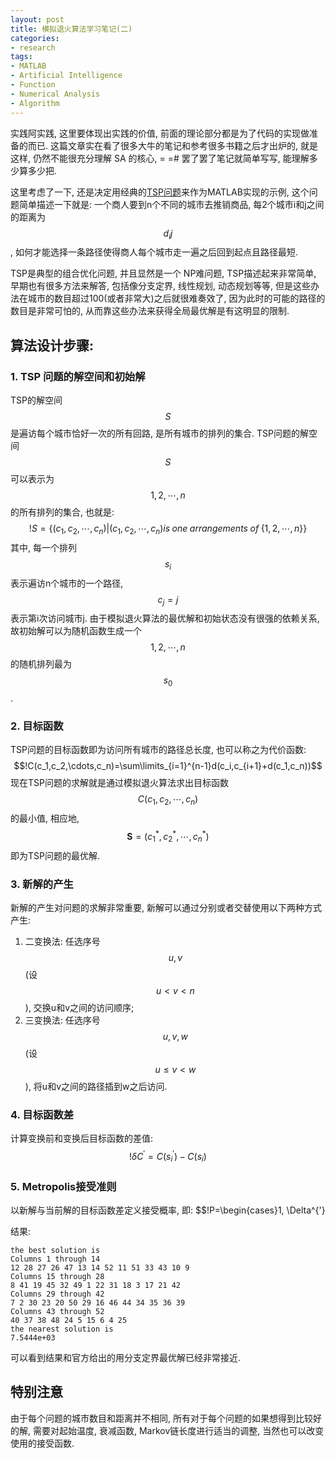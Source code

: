```yaml
---
layout: post
title: 模拟退火算法学习笔记(二)
categories:
- research
tags:
- MATLAB
- Artificial Intelligence
- Function
- Numerical Analysis
- Algorithm
---
```


实践阿实践, 这里要体现出实践的价值, 前面的理论部分都是为了代码的实现做准备的而已. 这篇文章实在看了很多大牛的笔记和参考很多书籍之后才出炉的, 就是这样, 仍然不能很充分理解 SA 的核心, = =# 罢了罢了笔记就简单写写, 能理解多少算多少把.

这里考虑了一下, 还是决定用经典的[TSP问题](http://baike.baidu.com/view/614849.htm)来作为MATLAB实现的示例, 这个问题简单描述一下就是: 一个商人要到n个不同的城市去推销商品, 每2个城市i和j之间的距离为$$d_ij$$, 如何才能选择一条路径使得商人每个城市走一遍之后回到起点且路径最短.

TSP是典型的组合优化问题, 并且显然是一个 NP难问题, TSP描述起来非常简单, 早期也有很多方法来解答, 包括像分支定界, 线性规划, 动态规划等等, 但是这些办法在城市的数目超过100(或者非常大)之后就很难奏效了, 因为此时的可能的路径的数目是非常可怕的, 从而靠这些办法来获得全局最优解是有这明显的限制.

## 算法设计步骤:
### 1. TSP 问题的解空间和初始解

TSP的解空间$$S$$是遍访每个城市恰好一次的所有回路, 是所有城市的排列的集合. TSP问题的解空间$$S$$可以表示为$${1,2,\cdots,n}$$的所有排列的集合, 也就是:
$$!S=\{(c_1,c_2,\cdots,c_n)|(c_1,c_2,\cdots,c_n) is\;one\;arrangements\;of\;\{1,2,\cdots,n\} \}$$
其中, 每一个排列$$s_i$$表示遍访n个城市的一个路径, $$c_j=j$$表示第i次访问城市j. 由于模拟退火算法的最优解和初始状态没有很强的依赖关系, 故初始解可以为随机函数生成一个$${1,2,\cdots,n}$$的随机排列最为$$s_0$$.

### 2. 目标函数
TSP问题的目标函数即为访问所有城市的路径总长度, 也可以称之为代价函数:
$$!C(c_1,c_2,\cdots,c_n)=\sum\limits_{i=1}^{n-1}d(c_i,c_{i+1}+d(c_1,c_n))$$
现在TSP问题的求解就是通过模拟退火算法求出目标函数$$C(c_1,c_2,\cdots,c_n)$$的最小值, 相应地, $$\textbf{S}=(c_1^*,c_2^*,\cdots,c_n^*)$$即为TSP问题的最优解.

### 3. 新解的产生
新解的产生对问题的求解非常重要, 新解可以通过分别或者交替使用以下两种方式产生:
	
1. 二变换法: 任选序号$$u, v$$(设$$u<v<n$$), 交换u和v之间的访问顺序;
2. 三变换法: 任选序号$$u, v, w$$(设$$u\leq v<w$$), 将u和v之间的路径插到w之后访问.

### 4. 目标函数差
计算变换前和变换后目标函数的差值:
$$!\delta C^'=C(s_i^{'})-C(s_i)$$

### 5. Metropolis接受准则
以新解与当前解的目标函数差定义接受概率, 即:
$$!P=\begin{cases}1, \Delta^{'}

结果:

	the best solution is
	Columns 1 through 14
	12 28 27 26 47 13 14 52 11 51 33 43 10 9
	Columns 15 through 28
	8 41 19 45 32 49 1 22 31 18 3 17 21 42
	Columns 29 through 42
	7 2 30 23 20 50 29 16 46 44 34 35 36 39
	Columns 43 through 52
	40 37 38 48 24 5 15 6 4 25
	the nearest solution is
	7.5444e+03

可以看到结果和官方给出的用分支定界最优解已经非常接近.

## 特别注意
由于每个问题的城市数目和距离并不相同, 所有对于每个问题的如果想得到比较好的解, 需要对起始温度, 衰减函数, Markov链长度进行适当的调整, 当然也可以改变使用的接受函数.